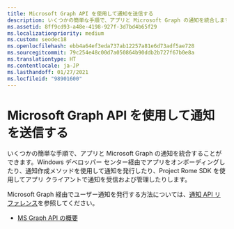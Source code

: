 ```yaml
---
title: Microsoft Graph API を使用して通知を送信する
description: いくつかの簡単な手順で、アプリと Microsoft Graph の通知を統合します。
ms.assetid: 8ff9cd93-a48e-4198-927f-3d7bd4b65f29
ms.localizationpriority: medium
ms.custom: seodec18
ms.openlocfilehash: ebb4a64ef3eda737ab12257a81e6d73adf5ae728
ms.sourcegitcommit: 79c254e48c00d7a050864b90ddb2b727f67b0e8a
ms.translationtype: HT
ms.contentlocale: ja-JP
ms.lasthandoff: 01/27/2021
ms.locfileid: "98901600"
---
```

# <a name="sending-notifications-using-microsoft-graph-apis"></a>Microsoft Graph API を使用して通知を送信する

いくつかの簡単な手順で、アプリと Microsoft Graph の通知を統合することができます。Windows デベロッパー センター経由でアプリをオンボーディングしたり、通知作成メソッドを使用して通知を発行したり、Project Rome SDK を使用してアプリ クライアントで通知を受信および管理したりします。

Microsoft Graph 経由でユーザー通知を発行する方法については、[通知 API リファレンス](/graph/api/resources/notifications-api-overview)を参照してください。

* [MS Graph API の概要](/graph/notifications-concept-overview)